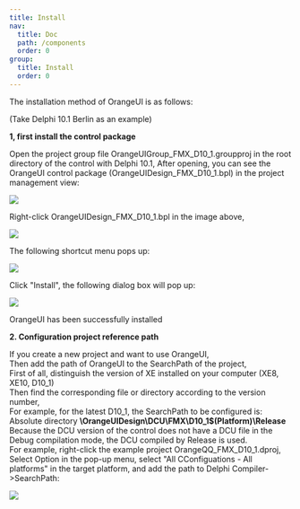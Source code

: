 ```yaml
---
title: Install
nav:
  title: Doc
  path: /components
  order: 0
group:
  title: Install
  order: 0
---
```


The installation method of OrangeUI is as follows:

(Take Delphi 10.1 Berlin as an example)

**1, first install the control package**

Open the project group file OrangeUIGroup_FMX_D10_1.groupproj in the root directory of the control with Delphi 10.1,
After opening, you can see the OrangeUI control package (OrangeUIDesign_FMX_D10_1.bpl) in the project management view:

![](http://www.orangeui.cn/orangeuiblog/OrangeUI/install/image001.png)

Right-click OrangeUIDesign_FMX_D10_1.bpl in the image above,

![](http://www.orangeui.cn/orangeuiblog/OrangeUI/install/image003.png)

The following shortcut menu pops up:

![](http://www.orangeui.cn/orangeuiblog/OrangeUI/install/image005.png)

Click "Install", the following dialog box will pop up:

![](http://www.orangeui.cn/orangeuiblog/OrangeUI/install/image007.png)

OrangeUI has been successfully installed

**2. Configuration project reference path**

If you create a new project and want to use OrangeUI,  
Then add the path of OrangeUI to the SearchPath of the project,  
First of all, distinguish the version of XE installed on your computer (XE8, XE10, D10_1)  
Then find the corresponding file or directory according to the version number,  
For example, for the latest D10_1, the SearchPath to be configured is:  
Absolute directory **\OrangeUIDesign\DCU\FMX\D10_1\$(Platform)\Release**  
Because the DCU version of the control does not have a DCU file in the Debug compilation mode, the DCU compiled by Release is used.  
For example, right-click the example project OrangeQQ_FMX_D10_1.dproj,  
Select Option in the pop-up menu, select "All CConfiguations - All platforms" in the target platform, and add the path to Delphi Compiler->SearchPath:

![](http://www.orangeui.cn/orangeuiblog/OrangeUI/install/image009.png)
